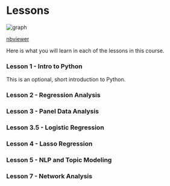 # Lessons

![graph](https://cdn.dribbble.com/users/477862/screenshots/3289260/player-piano5.gif)


[nbviewer](https://nbviewer.jupyter.org/github/ramonprz01/people-analytics/tree/master/notebooks/)

Here is what you will learn in each of the lessons in this course.

### Lesson 1 - Intro to Python

This is an optional, short introduction to Python.

### Lesson 2 - Regression Analysis


### Lesson 3 - Panel Data Analysis


### Lesson 3.5 - Logistic Regression


### Lesson 4 - Lasso Regression


### Lesson 5 - NLP and Topic Modeling


### Lesson 7 - Network Analysis